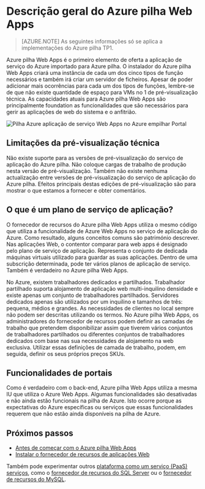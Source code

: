 <properties
    pageTitle="Descrição geral de aplicações Web de pilha Azure | Microsoft Azure"
    description="Descrição geral das aplicações Web do Azure empilhados"
    services="azure-stack"
    documentationCenter=""
    authors="apwestgarth"
    manager="stefsch"
    editor=""/>

<tags
    ms.service="azure-stack"
    ms.workload="app-service"
    ms.tgt_pltfrm="na"
    ms.devlang="na"
    ms.topic="article"
    ms.date="09/26/2016"
    ms.author="anwestg"/>
    
# <a name="azure-stack-web-apps-overview"></a>Descrição geral do Azure pilha Web Apps
    
> [AZURE.NOTE] As seguintes informações só se aplica a implementações do Azure pilha TP1.

Azure pilha Web Apps é o primeiro elemento de oferta a aplicação de serviço do Azure importado para Azure pilha. O instalador do Azure pilha Web Apps criará uma instância de cada um dos cinco tipos de função necessários e também irá criar um servidor de ficheiros. Apesar de poder adicionar mais ocorrências para cada um dos tipos de funções, lembre-se de que não existe quantidade de espaço para VMs no 1 de pré-visualização técnica. As capacidades atuais para Azure pilha Web Apps são principalmente foundation as funcionalidades que são necessários para gerir as aplicações de web do sistema e o anfitrião.

![Pilha Azure aplicação de serviço Web Apps no Azure empilhar Portal][1]

## <a name="limitations-of-the-technical-preview"></a>Limitações da pré-visualização técnica

Não existe suporte para as versões de pré-visualização do serviço de aplicação do Azure pilha. Não coloque cargas de trabalho de produção nesta versão de pré-visualização. Também não existe nenhuma actualização entre versões de pré-visualização do serviço de aplicação do Azure pilha. Efeitos principais destas edições de pré-visualização são para mostrar o que estamos a fornecer e obter comentários. 

## <a name="what-is-an-app-service-plan"></a>O que é um plano de serviço de aplicação?

O fornecedor de recursos do Azure pilha Web Apps utiliza o mesmo código que utiliza a funcionalidade de Azure Web Apps no serviço de aplicação do Azure. Como resultado, alguns conceitos comuns são património descrever. Nas aplicações Web, o contentor comparar para web apps é designado pelo plano de serviço de aplicação. Representa o conjunto de dedicada máquinas virtuais utilizado para guardar as suas aplicações. Dentro de uma subscrição determinada, pode ter vários planos de aplicação de serviço. Também é verdadeiro no Azure pilha Web Apps. 

No Azure, existem trabalhadores dedicados e partilhados. Trabalhador partilhado suporta alojamento de aplicação web multi-inquilino densidade e existe apenas um conjunto de trabalhadores partilhados. Servidores dedicados apenas são utilizados por um inquilino e tamanhos de três: pequena, médios e grandes. As necessidades de clientes no local sempre não podem ser descritas utilizando os termos. No Azure pilha Web Apps, os administradores do fornecedor de recursos podem definir as camadas de trabalho que pretendem disponibilizar assim que tiverem vários conjuntos de trabalhadores partilhados ou diferentes conjuntos de trabalhadores dedicados com base nas sua necessidades de alojamento na web exclusiva. Utilizar essas definições de camada de trabalho, podem, em seguida, definir os seus próprios preços SKUs.

## <a name="portal-features"></a>Funcionalidades de portais

Como é verdadeiro com o back-end, Azure pilha Web Apps utiliza a mesma IU que utiliza o Azure Web Apps. Algumas funcionalidades são desativadas e não ainda estão funcionais na pilha de Azure. Isto ocorre porque as expectativas do Azure específicas ou serviços que essas funcionalidades requerem que não estão ainda disponíveis na pilha de Azure. 

## <a name="next-steps"></a>Próximos passos

- [Antes de começar com o Azure pilha Web Apps](azure-stack-webapps-before-you-get-started.md)
- [Instalar o fornecedor de recursos de aplicações Web](azure-stack-webapps-deploy.md)

Também pode experimentar outros [plataforma como um serviço (PaaS) serviços](azure-stack-tools-paas-services.md), como o [fornecedor de recursos do SQL Server](azure-stack-sql-rp-deploy-short.md) ou o [fornecedor de recursos do MySQL](azure-stack-mysql-rp-deploy-short.md).

<!--Image references-->
[1]: ./media/azure-stack-webapps-overview/AppService_Portal.png
